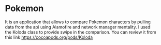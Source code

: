 # Pokemon

It is an application that allows to compare Pokemon characters by pulling data from the api using Alamofire and network manager mentality.
I used the Koloda class to provide swipe in the comparison. You can review it from this link https://cocoapods.org/pods/Koloda
